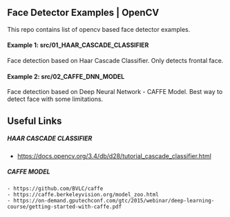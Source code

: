 ## Face Detector Examples | OpenCV

  This repo contains list of opencv based face detector examples.

#### Example 1: src/01_HAAR_CASCADE_CLASSIFIER

   Face detection based on Haar Cascade Classifier. Only detects frontal face.

#### Example 2: src/02_CAFFE_DNN_MODEL 
   
   Face detection based on Deep Neural Network - CAFFE Model. Best way to detect face with some limitations.

## Useful Links

##### HAAR CASCADE CLASSIFIER

  - https://docs.opencv.org/3.4/db/d28/tutorial_cascade_classifier.html
 

##### CAFFE MODEL

	- https://github.com/BVLC/caffe
	- https://caffe.berkeleyvision.org/model_zoo.html
	- https://on-demand.gputechconf.com/gtc/2015/webinar/deep-learning-course/getting-started-with-caffe.pdf



